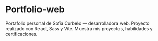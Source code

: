 # Portfolio-web
Portafolio personal de Sofía Curbelo — desarrolladora web. Proyecto realizado con React, Sass y Vite. Muestra mis proyectos, habilidades y certificaciones.
